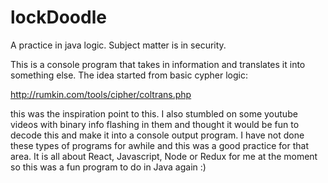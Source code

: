 # lockDoodle
A practice in java logic. Subject matter is in security.

This is a console program that takes in information and translates it into something else. The idea started from basic cypher 
logic:

http://rumkin.com/tools/cipher/coltrans.php

this was the inspiration point to this. I also stumbled on some youtube videos with binary info flashing in them and thought
it would be fun to decode this and make it into a console output program. I have not done these types of programs for awhile 
and this was a good practice for that area. It is all about React, Javascript, Node or Redux for me at the moment so this 
was a fun program to do in Java again :)
